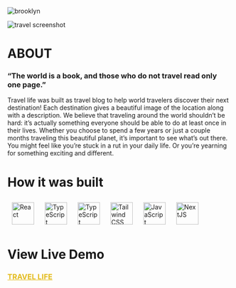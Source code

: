 
![brooklyn](https://user-images.githubusercontent.com/88805312/200373974-2ac346c7-dce4-4568-866c-89c29e3ff533.png)

![travel screenshot](https://user-images.githubusercontent.com/88805312/200374521-af16995b-bbc8-47be-a9b1-827e616f63a1.png)

<h1>ABOUT</h1>
<h3> “The world is a book, and those who do not travel read only one page.”</h3>
<h4. The Goal</h4>
<P> Travel life was built as travel blog to help world travelers discover their next destination! Each destination gives a beautiful image of the location along with a description. We believe that traveling around the world shouldn’t be hard: it’s actually something everyone should be able to do at least once in their lives. Whether you choose to spend a few years or just a couple months traveling this beautiful planet, it’s important to see what’s out there. You might feel like you’re stuck in a rut in your daily life. Or you’re yearning for something exciting and different.</p>


<h1> How it was built </h1>
<div style="liststyle: none;">
  <a href="https://reactjs.org/" target="_blank"><img style="margin: 10px" src="https://profilinator.rishav.dev/skills-assets/react-original-wordmark.svg" alt="React" height="50" /></a>
  <a href="https://www.typescriptlang.org/" target="_blank"><img style="margin: 10px" src="https://profilinator.rishav.dev/skills-assets/typescript-original.svg" alt="TypeScript" height="50" /></a>
   <a href="https://www.sanity.io/" target="_blank"><img style="margin: 10px" src="https://encrypted-tbn0.gstatic.com/images?q=tbn:ANd9GcQLKByx5f0npiIesgMGlo8W3KIlvRFQkOlHrjU701h_7c4IJrFwQV6dpzbt81h1PnFEJEw&usqp=CAU" alt="TypeScript" height="50" /></a>
  <a href="https://www.tailwindcss.com/" target="_blank"><img style="margin: 10px" src="https://profilinator.rishav.dev/skills-assets/tailwindcss.svg" alt="Tailwind CSS" height="50" /></a>
  <a href="https://www.javascript.com/" target="_blank"><img style="margin: 10px" src="https://profilinator.rishav.dev/skills-assets/javascript-original.svg" alt="JavaScript" height="50" /></a> 
  <a href="https://nextjs.org/" target="_blank"><img style="margin: 10px" src="https://profilinator.rishav.dev/skills-assets/nextjs.png" alt="NextJS" height="50" /></a>  
</div>

<h1> View Live Demo </h1>
<a style="color: #e3bb1c;" href="https://travel-life-psi.vercel.app/"><h3 style="color: #e3bb1c;">TRAVEL LIFE </h3></a>
